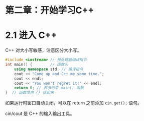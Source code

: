 # 第二章：开始学习C++

# 2.1 进入 C++

C++ 对大小写敏感，注意区分大小写。

```cpp
#include <iostream> // 预处理器编译指令
int main() {        // 函数头
    using namespace std; // 编译指令
    cout << "Come up and C++ me some time.";
    cout << endl;
    cout << "You won't regret it!" << endl;
    return 0; // 表示结束 main() 函数
}  // 函数体用 {} 括起来
```

如果运行时窗口自动关闭，可以在 return 之前添加 `cin.get();` 语句。

cin/cout 是 C++ 的输入输出工具。

